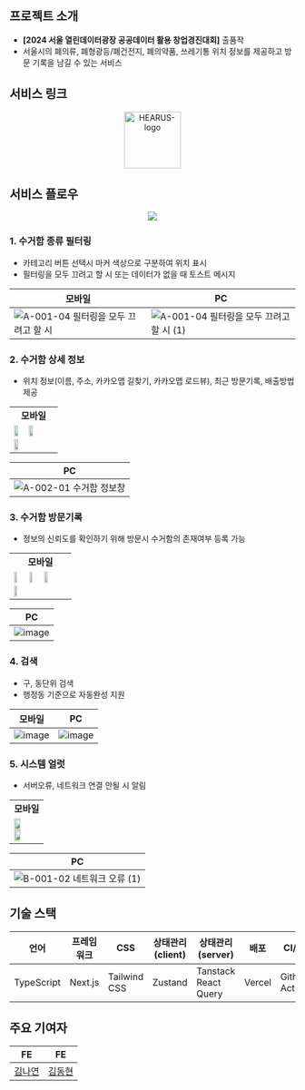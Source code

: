 ## 프로젝트 소개
- **[2024 서울 열린데이터광장 공공데이터 활용 창업경진대회]** 출품작 
- 서울시의 폐의류, 폐형광등/폐건전지, 폐의약품, 쓰레기통 위치 정보를 제공하고 방문 기록을 남길 수 있는 서비스

## 서비스 링크
<p align="center">
  <a href="https://woosuham.site/" target="_blank">
    <img src="https://i.ibb.co/LQHcgpm/image.png" alt="HEARUS-logo" border="0" width="100"/>
  </a> 
</p>

## 서비스 플로우
<p align="center">
  <img src="https://github.com/user-attachments/assets/0f2a5aa8-9d6b-41b7-9e27-a7d277fdd02f" />
</p>


### **1. 수거함 종류 필터링** 
- 카테고리 버튼 선택시 마커 색상으로 구분하여 위치 표시
- 필터링을 모두 끄려고 할 시 또는 데이터가 없을 때 토스트 메시지
 
|  모바일  |  PC  |
|--|--|
| ![A-001-04  필터링을 모두 끄려고 할 시](https://github.com/user-attachments/assets/70a04b85-8af8-4207-be14-ad357497541c) | ![A-001-04  필터링을 모두 끄려고 할 시 (1)](https://github.com/user-attachments/assets/4b0ce7e5-348a-4126-bd8a-f5df08f9c563) |
 
### **2. 수거함 상세 정보**
- 위치 정보(이름, 주소, 카카오맵 길찾기, 카카오맵 로드뷰), 최근 방문기록, 배출방법 제공 

<table>
  <tr>
    <td align="center" colspan="3">
      <b>모바일</b>
    </td>
  </tr>    
  <tr>
    <td>
      <img src="https://github.com/user-attachments/assets/73e4e3f9-0e23-4f11-81b4-0fe0c10b8c47" width="32%">
      <img src="https://github.com/user-attachments/assets/83d56487-b210-487f-91cb-29bb136f46ec" width="32%">
      <img src="https://github.com/user-attachments/assets/39a599ba-e565-4993-b84f-b99f31cb0b56" width="32%">
    </td>
  </tr>
</table>

| PC |
|--|
|![A-002-01  수거함 정보창](https://github.com/user-attachments/assets/20f5cfb6-b421-4422-90c4-8d656042a92c) |


### **3. 수거함 방문기록**
- 정보의 신뢰도를 확인하기 위해 방문시 수거함의 존재여부 등록 가능

<table>
  <tr>
    <td align="center" colspan="3">
      <b>모바일</b>
    </td>
  </tr>    
  <tr>
    <td>
      <img src="https://github.com/user-attachments/assets/c430ed8b-118d-44d0-a40e-010efcd6a9e8" width="24%">
      <img src="https://github.com/user-attachments/assets/dd492bf7-ac15-4fa3-8be0-a5838c324d38" width="24%">
      <img src="https://github.com/user-attachments/assets/8ce64efa-cf2a-4603-a906-6c890fb44526" width="24%">
      <img src="https://github.com/user-attachments/assets/ae781050-8e90-449a-a0a6-9d99a0b2888d" width="24%">
    </td>
  </tr>
</table>

| PC |
|--|
|![image](https://github.com/user-attachments/assets/f9cf4a1a-ae26-44d7-a3b8-8b11fa392c21)|

### **4. 검색**
- 구, 동단위 검색
- 행정동 기준으로 자동완성 지원

| 모바일 | PC |
|--|--|
|  ![image](https://github.com/user-attachments/assets/c769160f-a8f7-4a08-a736-1c877e2fa7a9) | ![image](https://github.com/user-attachments/assets/fb91db80-87cc-4556-8ae0-9b01b951b501) |


### **5. 시스템 얼럿**
- 서버오류, 네트워크 연결 안될 시 알림

<table>
  <tr>
    <td align="center" colspan="2">
      <b>모바일</b>
    </td>
  </tr>    
  <tr>
    <td>
      <img src="https://github.com/user-attachments/assets/27085bff-090b-4061-830f-676c80c1b4f3" width="49%">
      <img src="https://github.com/user-attachments/assets/c7a5f473-6a6d-484f-bcb6-e4bc62ddc2c1" width="49%">
    </td>
  </tr>
</table>

| PC |
|--|
|![B-001-02  네트워크 오류 (1)](https://github.com/user-attachments/assets/2daaf095-7023-4a96-9818-729feba36431)|

## 기술 스택
| 언어 | 프레임워크 | CSS | 상태관리(client) | 상태관리(server) | 배포 | CI/CD |
|--|--|--|--|--|--|--|
| TypeScript | Next.js | Tailwind CSS | Zustand | Tanstack React Query | Vercel | Github Actions |

## 주요 기여자
| FE | FE | 
|--|--|
|[김나연](https://github.com/Nangniya) |[김동현](https://github.com/cham0287)|



